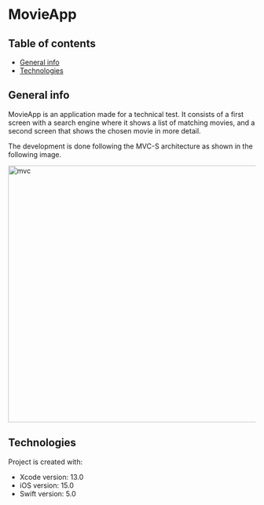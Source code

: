 # MovieApp

## Table of contents
* [General info](#general-info)
* [Technologies](#technologies)

## General info
MovieApp is an application made for a technical test.
It consists of a first screen with a search engine where it shows a list of matching movies, 
and a second screen that shows the chosen movie in more detail.

The development is done following the MVC-S architecture as shown in the following image.

<img width="523" alt="mvc" src="https://user-images.githubusercontent.com/79595370/143883966-8fbdfd9b-10cc-44d8-8606-cec32f7d679e.png">


## Technologies
Project is created with:
* Xcode version: 13.0
* iOS version: 15.0
* Swift version: 5.0
